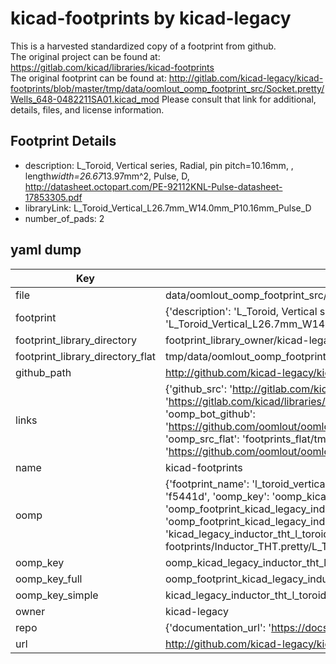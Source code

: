 # kicad-footprints by kicad-legacy  
This is a harvested standardized copy of a footprint from github.  
The original project can be found at:  
https://gitlab.com/kicad/libraries/kicad-footprints  
The original footprint can be found at:
http://gitlab.com/kicad-legacy/kicad-footprints/blob/master/tmp/data/oomlout_oomp_footprint_src/Socket.pretty/Wells_648-0482211SA01.kicad_mod
Please consult that link for additional, details, files, and license information.  
## Footprint Details
* description: L_Toroid, Vertical series, Radial, pin pitch=10.16mm, , length*width=26.67*13.97mm^2, Pulse, D, http://datasheet.octopart.com/PE-92112KNL-Pulse-datasheet-17853305.pdf  
* libraryLink: L_Toroid_Vertical_L26.7mm_W14.0mm_P10.16mm_Pulse_D  
* number_of_pads: 2  
## yaml dump  
| Key | Value |  
| --- | --- |  
| file | data/oomlout_oomp_footprint_src/kicad-footprints/Inductor_THT.pretty/L_Toroid_Vertical_L26.7mm_W14.0mm_P10.16mm_Pulse_D.kicad_mod |  
| footprint | {'description': 'L_Toroid, Vertical series, Radial, pin pitch=10.16mm, , length*width=26.67*13.97mm^2, Pulse, D, http://datasheet.octopart.com/PE-92112KNL-Pulse-datasheet-17853305.pdf', 'libraryLink': 'L_Toroid_Vertical_L26.7mm_W14.0mm_P10.16mm_Pulse_D', 'number_of_pads': 2} |  
| footprint_library_directory | footprint_library_owner/kicad-legacy_kicad-footprints |  
| footprint_library_directory_flat | tmp/data/oomlout_oomp_footprint_src/footprints_flat/kicad_legacy_inductor_tht_l_toroid_vertical_l26_7mm_w14_0mm_p10_16mm_pulse_d/working |  
| github_path | http://github.com/kicad-legacy/kicad-footprints/blob/master/tmp/data/oomlout_oomp_footprint_src/Inductor_THT.pretty/L_Toroid_Vertical_L26.7mm_W14.0mm_P10.16mm_Pulse_D.kicad_mod |  
| links | {'github_src': 'http://gitlab.com/kicad-legacy/kicad-footprints/blob/master/tmp/data/oomlout_oomp_footprint_src/Socket.pretty/Wells_648-0482211SA01.kicad_mod', 'github_src_repo': 'https://gitlab.com/kicad/libraries/kicad-footprints', 'oomp_bot': 'tmp/data/oomlout_oomp_footprint_src/footprints/kicad_legacy_inductor_tht_l_toroid_vertical_l26_7mm_w14_0mm_p10_16mm_pulse_d/working', 'oomp_bot_github': 'https://github.com/oomlout/oomlout_oomp_footprint_bot/tree/main/tmp/data/oomlout_oomp_footprint_src/footprints/kicad_legacy_inductor_tht_l_toroid_vertical_l26_7mm_w14_0mm_p10_16mm_pulse_d/working', 'oomp_src_flat': 'footprints_flat/tmp/data/oomlout_oomp_footprint_src/footprints_flat/kicad_legacy_inductor_tht_l_toroid_vertical_l26_7mm_w14_0mm_p10_16mm_pulse_d/working', 'oomp_src_flat_github': 'https://github.com/oomlout/oomlout_oomp_footprint_src/tree/main/tmp/data/oomlout_oomp_footprint_src/footprints_flat/kicad_legacy_inductor_tht_l_toroid_vertical_l26_7mm_w14_0mm_p10_16mm_pulse_d/working'} |  
| name | kicad-footprints |  
| oomp | {'footprint_name': 'l_toroid_vertical_l26_7mm_w14_0mm_p10_16mm_pulse_d', 'library_name': 'inductor_tht', 'md5': 'f5441dd2e2f2d265087e22248ffac92e', 'md5_10': 'f5441dd2e2', 'md5_5': 'f5441', 'md5_6': 'f5441d', 'oomp_key': 'oomp_kicad_legacy_inductor_tht_l_toroid_vertical_l26_7mm_w14_0mm_p10_16mm_pulse_d', 'oomp_key_extra': 'oomp_footprint_kicad_legacy_inductor_tht_l_toroid_vertical_l26_7mm_w14_0mm_p10_16mm_pulse_d', 'oomp_key_full': 'oomp_footprint_kicad_legacy_inductor_tht_l_toroid_vertical_l26_7mm_w14_0mm_p10_16mm_pulse_d_f5441d', 'oomp_key_simple': 'kicad_legacy_inductor_tht_l_toroid_vertical_l26_7mm_w14_0mm_p10_16mm_pulse_d', 'original_filename': 'data/oomlout_oomp_footprint_src/kicad-footprints/Inductor_THT.pretty/L_Toroid_Vertical_L26.7mm_W14.0mm_P10.16mm_Pulse_D.kicad_mod', 'owner_name': 'kicad_legacy'} |  
| oomp_key | oomp_kicad_legacy_inductor_tht_l_toroid_vertical_l26_7mm_w14_0mm_p10_16mm_pulse_d |  
| oomp_key_full | oomp_footprint_kicad_legacy_inductor_tht_l_toroid_vertical_l26_7mm_w14_0mm_p10_16mm_pulse_d |  
| oomp_key_simple | kicad_legacy_inductor_tht_l_toroid_vertical_l26_7mm_w14_0mm_p10_16mm_pulse_d |  
| owner | kicad-legacy |  
| repo | {'documentation_url': 'https://docs.github.com/rest/repos/repos#get-a-repository', 'message': 'Not Found'} |  
| url | http://github.com/kicad-legacy/kicad-footprints |  

